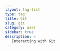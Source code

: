 ```yaml
---
layout: tag-list
type: tag
title: Git
slug: git
category: user
sidebar: true
description: >
   Interacting with Git
---
```

